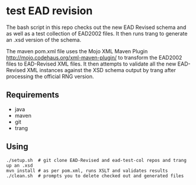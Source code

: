 test EAD revision
=================

The bash script in this repo checks out the new EAD Revised schema
and as well as a test collection of EAD2002 files.  It then runs
trang to generate an .xsd version of the schema.

The maven pom.xml file uses the Mojo XML Maven Plugin
http://mojo.codehaus.org/xml-maven-plugin/ to transform the EAD2002
files to EAD-Revised XML files.  It then attempts to validate all
the new EAD-Revised XML instances against the XSD schema output by
trang after processing the official RNG version.


Requirements
------------

 * java
 * maven
 * git
 * trang

Using
-----

```
./setup.sh	# git clone EAD-Revised and ead-test-col repos and trang up an .xsd
mvn install	# as per pom.xml, runs XSLT and validates results
./clean.sh	# prompts you to delete checked out and generated files
```
